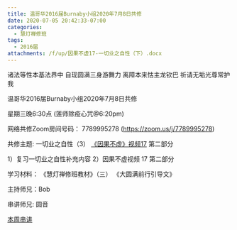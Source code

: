 ```yaml
---
title: 温哥华2016届Burnaby小组2020年7月8日共修
date: 2020-07-05 20:42:33-07:00
categories:
  - 慧灯禅修班
tags:
  - 2016届
attachments: /f/up/因果不虚17-一切业之自性（下）.docx
---
```

诸法等性本基法界中 自现圆满三身游舞力 离障本来怙主龙钦巴 祈请无垢光尊常护我

温哥华2016届Burnaby小组2020年7月8日共修 

星期三晚6:30点 (莲师除疫心咒@6:20pm)

网络共修Zoom房间号码： 7789995278 (<https://zoom.us/j/7789995278>)

共修主题: 一切业之自性（3）
[《因果不虚》视频17](https://www.youtube.com/watch?v=_th35i6Z2e4) 第二部分

1）复习一切业之自性补充内容
2）因果不虚视频 17 第二部分


学习材料：
《慧灯禅修班教材》（三）
《大圆满前行引导文》

主持师兄：Bob

串讲师兄: 圆音

[本周串讲](https://s3.ap-northeast-1.wasabisys.com/hdcx/hdv/f/up/因果不虚17-一切业之自性（下）.docx)
